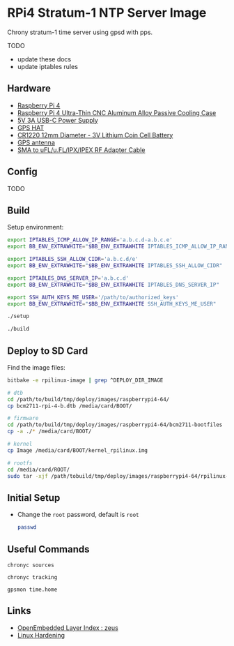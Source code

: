 # RPi4 Stratum-1 NTP Server Image

Chrony stratum-1 time server using gpsd with pps.

TODO
* update these docs
* update iptables rules


## Hardware

* [Raspberry Pi 4](https://www.raspberrypi.org/products/raspberry-pi-4-model-b/)
* [Raspberry Pi 4 Ultra-Thin CNC Aluminum Alloy Passive Cooling Case](https://geekworm.com/products/raspberry-pi-4-ultra-thin-cnc-aluminum-alloy-metal-case-compatible-with-raspberry-pi-4-model-b-only)
* [5V 3A USB-C Power Supply](https://www.amazon.com/gp/product/B07X8C6PV6/ref=ppx_yo_dt_b_asin_title_o01_s00?ie=UTF8&psc=1)
* [GPS HAT](https://www.adafruit.com/product/2324)
* [CR1220 12mm Diameter - 3V Lithium Coin Cell Battery](https://www.adafruit.com/product/380)
* [GPS antenna](https://www.adafruit.com/product/960)
* [SMA to uFL/u.FL/IPX/IPEX RF Adapter Cable](https://www.adafruit.com/product/851)

## Config

TODO

## Build

Setup environment:

```bash
export IPTABLES_ICMP_ALLOW_IP_RANGE='a.b.c.d-a.b.c.e'
export BB_ENV_EXTRAWHITE="$BB_ENV_EXTRAWHITE IPTABLES_ICMP_ALLOW_IP_RANGE"

export IPTABLES_SSH_ALLOW_CIDR='a.b.c.d/e'
export BB_ENV_EXTRAWHITE="$BB_ENV_EXTRAWHITE IPTABLES_SSH_ALLOW_CIDR"

export IPTABLES_DNS_SERVER_IP='a.b.c.d'
export BB_ENV_EXTRAWHITE="$BB_ENV_EXTRAWHITE IPTABLES_DNS_SERVER_IP"

export SSH_AUTH_KEYS_ME_USER='/path/to/authorized_keys'
export BB_ENV_EXTRAWHITE="$BB_ENV_EXTRAWHITE SSH_AUTH_KEYS_ME_USER"
```

```bash
./setup

./build
```

## Deploy to SD Card

Find the image files:

```bash
bitbake -e rpilinux-image | grep ^DEPLOY_DIR_IMAGE
```

```bash
# dtb
cd /path/to/build/tmp/deploy/images/raspberrypi4-64/
cp bcm2711-rpi-4-b.dtb /media/card/BOOT/

# firmware
cd /path/to/build/tmp/deploy/images/raspberrypi4-64/bcm2711-bootfiles
cp -a ./* /media/card/BOOT/

# kernel
cp Image /media/card/BOOT/kernel_rpilinux.img

# rootfs
cd /media/card/ROOT/
sudo tar -xjf /path/tobuild/tmp/deploy/images/raspberrypi4-64/rpilinux-image-raspberrypi4-64.tar.bz2
```

## Initial Setup

* Change the `root` password, default is `root`
  ```bash
  passwd
  ```

## Useful Commands

```
chronyc sources

chronyc tracking

gpsmon time.home
```

## Links

* [OpenEmbedded Layer Index : zeus](https://layers.openembedded.org/layerindex/branch/zeus/recipes/)
* [Linux Hardening](https://madaidans-insecurities.github.io/guides/linux-hardening.html)
